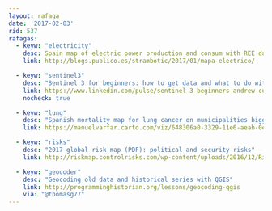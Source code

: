 ```yaml
---
layout: rafaga
date: '2017-02-03'
rid: 537
rafagas:
  - keyw: "electricity"
    desc: Spain map of electric power production and consum with REE data
    link: http://blogs.publico.es/strambotic/2017/01/mapa-electrico/

  - keyw: "sentinel3"
    desc: "Sentinel 3 for beginners: how to get data and what to do with them"
    link: https://www.linkedin.com/pulse/sentinel-3-beginners-andrew-cutts?trk=hp-feed-article-title-like
    nocheck: true

  - keyw: "lung"
    desc: "Spanish mortality map for lung cancer on municipalities bigger than 10.000 inhabitants"
    link: https://manuelvarfar.carto.com/viz/648306a0-3329-11e6-aeab-0e5db1731f59/public_map

  - keyw: "risks"
    desc: "2017 global risk map (PDF): political and security risks"
    link: http://riskmap.controlrisks.com/wp-content/uploads/2016/12/RiskMap-2017.pdf

  - keyw: "geocoder"
    desc: "Geocoding old data and historical series with QGIS"
    link: http://programminghistorian.org/lessons/geocoding-qgis
    via: "@thomasg77"
---
```

